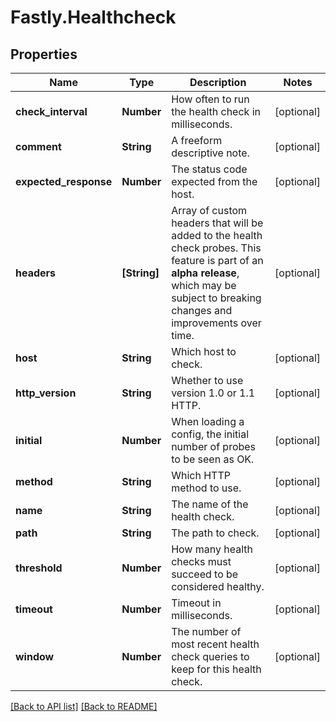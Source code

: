 # Fastly.Healthcheck

## Properties

Name | Type | Description | Notes
------------ | ------------- | ------------- | -------------
**check_interval** | **Number** | How often to run the health check in milliseconds. | [optional] 
**comment** | **String** | A freeform descriptive note. | [optional] 
**expected_response** | **Number** | The status code expected from the host. | [optional] 
**headers** | **[String]** | Array of custom headers that will be added to the health check probes. This feature is part of an **alpha release**, which may be subject to breaking changes and improvements over time. | [optional] 
**host** | **String** | Which host to check. | [optional] 
**http_version** | **String** | Whether to use version 1.0 or 1.1 HTTP. | [optional] 
**initial** | **Number** | When loading a config, the initial number of probes to be seen as OK. | [optional] 
**method** | **String** | Which HTTP method to use. | [optional] 
**name** | **String** | The name of the health check. | [optional] 
**path** | **String** | The path to check. | [optional] 
**threshold** | **Number** | How many health checks must succeed to be considered healthy. | [optional] 
**timeout** | **Number** | Timeout in milliseconds. | [optional] 
**window** | **Number** | The number of most recent health check queries to keep for this health check. | [optional] 


[[Back to API list]](../../README.md#endpoints) [[Back to README]](../../README.md)
